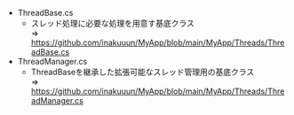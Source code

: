 - ThreadBase.cs
  - スレッド処理に必要な処理を用意す基底クラス  
    => https://github.com/inakuuun/MyApp/blob/main/MyApp/Threads/ThreadBase.cs
- ThreadManager.cs
  - ThreadBaseを継承した拡張可能なスレッド管理用の基底クラス  
    => https://github.com/inakuuun/MyApp/blob/main/MyApp/Threads/ThreadManager.cs
